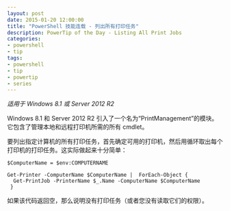 ```yaml
---
layout: post
date: 2015-01-20 12:00:00
title: "PowerShell 技能连载 - 列出所有打印任务"
description: PowerTip of the Day - Listing All Print Jobs
categories:
- powershell
- tip
tags:
- powershell
- tip
- powertip
- series
---
```

_适用于 Windows 8.1 或 Server 2012 R2_

Windows 8.1 和 Server 2012 R2 引入了一个名为“PrintManagement”的模块。它包含了管理本地和远程打印机所需的所有 cmdlet。

要列出指定计算机的所有打印任务，首先确定可用的打印机，然后用循环取出每个打印机的打印任务。这实际做起来十分简单：

    $ComputerName = $env:COMPUTERNAME

    Get-Printer -ComputerName $ComputerName |  ForEach-Object {
      Get-PrintJob -PrinterName $_.Name -ComputerName $ComputerName
     }

如果该代码返回空，那么说明没有打印任务（或者您没有读取它们的权限）。

<!--本文国际来源：[Listing All Print Jobs](http://community.idera.com/powershell/powertips/b/tips/posts/listing-all-print-jobs)-->
